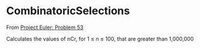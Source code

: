 # CombinatoricSelections

From [Project Euler: Problem 53](https://projecteuler.net/problem=53)

Calculates the values of nCr, for 1 ≤ n ≤ 100, that are greater than 1,000,000